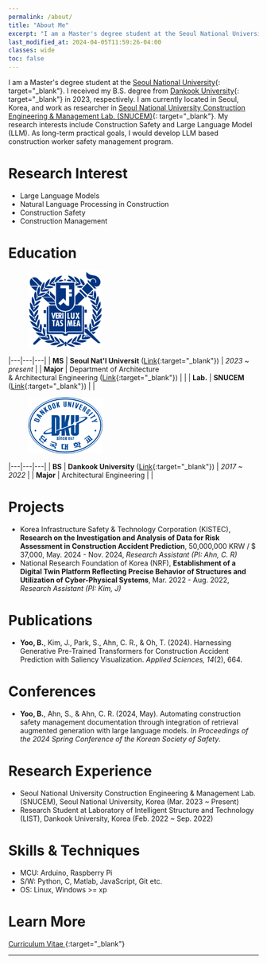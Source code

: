 ```yaml
---
permalink: /about/
title: "About Me"
excerpt: "I am a Master's degree student at the Seoul National University Construction Engineering & Management Lab. (SNUCEM)."
last_modified_at: 2024-04-05T11:59:26-04:00
classes: wide
toc: false
---
```


I am a Master's degree student at the [Seoul National University](https://snu.ac.kr/){: target="_blank"}. 
I received my B.S. degree from [Dankook University](https://dankook.ac.kr/){: target="_blank"} in 2023, respectively.
I am currently located in Seoul, Korea, and work as researcher in [Seoul National University Construction Engineering & Management Lab. (SNUCEM)](https://cem.snu.ac.kr/){: target="_blank"}. 
My research interests include Construction Safety and Large Language Model (LLM). 
As long-term practical goals, I would develop LLM based construction worker safety management program. 

# Research Interest

- Large Language Models
- Natural Language Processing in Construction
- Construction Safety
- Construction Management

# Education

<figure style="width: 150px" class="align-left">
    <a href="https://www.snu.ac.kr" target="_blank">
        <img src="/assets/images/SNU.svg" alt="Seoul Nat'l Uni.">
    </a>
</figure> 

|---|---|---|
| **MS** | **Seoul Nat'l Universit** ([Link](https://snu.ac.kr){:target="_blank"}) | *2023 ~ present* |
| **Major** | Department of Architecture <br/>& Architectural Engineering ([Link](https://architecture.snu.ac.kr/){:target="_blank"}) | |
| **Lab.** | **SNUCEM** ([Link](https://cem.snu.ac.kr/){:target="_blank"}) | |

<figure style="width: 150px" class="align-left">
    <a href="https://www.dankook.ac.kr" target="_blank">
        <img src="/assets/images/DKU.svg" alt="Dankook Uni.">
    </a>
</figure> 

|---|---|---|
| **BS** | **Dankook University** ([Link](https://dankook.ac.kr){:target="_blank"}) | *2017 ~ 2022* |
| **Major** | Architectural Engineering | |

# Projects

- Korea Infrastructure Safety & Technology Corporation (KISTEC), **Research on the Investigation and Analysis of Data for Risk Assessment in Construction Accident Prediction**, 50,000,000 KRW / $ 37,000, May. 2024 - Nov. 2024, *Research Assistant (PI: Ahn, C. R)*
- National Research Foundation of Korea (NRF), **Establishment of a Digital Twin Platform Reflecting Precise Behavior of Structures and Utilization of Cyber-Physical Systems**, Mar. 2022 - Aug. 2022, *Research Assistant (PI: Kim, J)*

# Publications

- **Yoo, B.**, Kim, J., Park, S., Ahn, C. R., & Oh, T. (2024). Harnessing Generative Pre-Trained Transformers for Construction Accident Prediction with Saliency Visualization. *Applied Sciences, 14*(2), 664.

# Conferences

- **Yoo, B.**, Ahn, S., & Ahn, C. R. (2024, May). Automating construction safety management documentation through integration of retrieval augmented generation with large language models. *In Proceedings of the 2024 Spring Conference of the Korean Society of Safety*.

# Research Experience

- Seoul National University Construction Engineering & Management Lab. (SNUCEM), Seoul National University, Korea (Mar. 2023 ~ Present)
- Research Student at Laboratory of Intelligent Structure and Technology (LIST), Dankook University, Korea (Feb. 2022 ~ Sep. 2022)

# Skills & Techniques

- MCU: Arduino, Raspberry Pi
- S/W: Python, C, Matlab, JavaScript, Git etc.
- OS: Linux, Windows >= xp

# Learn More

[Curriculum Vitae <i class="fa fa-arrow-up-right-from-square"></i>](https://docs.google.com/document/d/1xMlR_X3EoKSymeJDFh1Qj6kzUgDlIkfkVsgbSaHWRe0/edit?usp=sharing){:target="_blank"}

---
